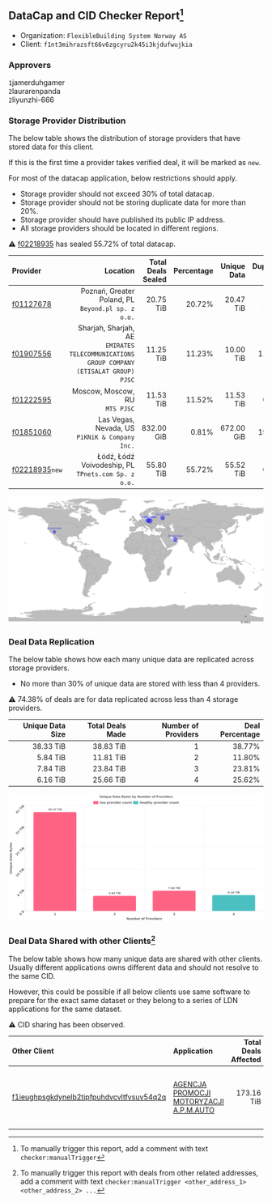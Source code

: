 ## DataCap and CID Checker Report[^1]
 - Organization: `FlexibleBuilding System Norway AS`
 - Client: `f1nt3mihrazsft66v6zgcyru2k45i3kjdufwujkia`
### Approvers
`1`jamerduhgamer<br/>`2`laurarenpanda<br/>`2`liyunzhi-666

### Storage Provider Distribution
The below table shows the distribution of storage providers that have stored data for this client.

If this is the first time a provider takes verified deal, it will be marked as `new`.

For most of the datacap application, below restrictions should apply.
 - Storage provider should not exceed 30% of total datacap.
 - Storage provider should not be storing duplicate data for more than 20%.
 - Storage provider should have published its public IP address.
 - All storage providers should be located in different regions.

⚠️ [f02218935](https://filfox.info/en/address/f02218935) has sealed 55.72% of total datacap.

| Provider                                                    |                                                                                   Location | Total Deals Sealed | Percentage | Unique Data | Duplicate Deals |
| :---------------------------------------------------------- | -----------------------------------------------------------------------------------------: | -----------------: | ---------: | ----------: | --------------: |
| [f01127678](https://filfox.info/en/address/f01127678)       |                                      Poznań, Greater Poland, PL<br/>`Beyond.pl sp. z o.o.` |          20.75 TiB |     20.72% |   20.47 TiB |           1.36% |
| [f01907556](https://filfox.info/en/address/f01907556)       | Sharjah, Sharjah, AE<br/>`EMIRATES TELECOMMUNICATIONS GROUP COMPANY (ETISALAT GROUP) PJSC` |          11.25 TiB |     11.23% |   10.00 TiB |          11.11% |
| [f01222595](https://filfox.info/en/address/f01222595)       |                                                          Moscow, Moscow, RU<br/>`MTS PJSC` |          11.53 TiB |     11.52% |   11.53 TiB |           0.00% |
| [f01851060](https://filfox.info/en/address/f01851060)       |                                          Las Vegas, Nevada, US<br/>`PiKNiK & Company Inc.` |         832.00 GiB |      0.81% |  672.00 GiB |          19.23% |
| [f02218935](https://filfox.info/en/address/f02218935)`new`  |                                     Łódź, Łódź Voivodeship, PL<br/>`TPnets.com Sp. z o.o.` |          55.80 TiB |     55.72% |   55.52 TiB |           0.50% |

<img src="https://raw.githubusercontent.com/data-preservation-programs/filplus-checker-assets/main/filecoin-project/filecoin-plus-large-datasets/issues/1596/1688436226437.png"/>

### Deal Data Replication
The below table shows how each many unique data are replicated across storage providers.

- No more than 30% of unique data are stored with less than 4 providers.

⚠️ 74.38% of deals are for data replicated across less than 4 storage providers.

| Unique Data Size | Total Deals Made | Number of Providers | Deal Percentage |
| ---------------: | ---------------: | ------------------: | --------------: |
|        38.33 TiB |        38.83 TiB |                   1 |          38.77% |
|         5.84 TiB |        11.81 TiB |                   2 |          11.80% |
|         7.84 TiB |        23.84 TiB |                   3 |          23.81% |
|         6.16 TiB |        25.66 TiB |                   4 |          25.62% |

<img src="https://raw.githubusercontent.com/data-preservation-programs/filplus-checker-assets/main/filecoin-project/filecoin-plus-large-datasets/issues/1596/1688436227138.png"/>

### Deal Data Shared with other Clients[^3]
The below table shows how many unique data are shared with other clients.
Usually different applications owns different data and should not resolve to the same CID.

However, this could be possible if all below clients use same software to prepare for the exact same dataset or they belong to a series of LDN applications for the same dataset.

⚠️ CID sharing has been observed.

| Other Client                                                                                                          | Application                                                                                                               | Total Deals Affected | Unique CIDs | Approvers                                                                                                               |
| :-------------------------------------------------------------------------------------------------------------------- | :------------------------------------------------------------------------------------------------------------------------ | -------------------: | ----------: | :---------------------------------------------------------------------------------------------------------------------- |
| [f1ieughpsgkdynelb2tipfpuhdvcvltfvsuv54q2q](https://filfox.info/en/address/f1ieughpsgkdynelb2tipfpuhdvcvltfvsuv54q2q) | [AGENCJA PROMOCJI MOTORYZACJI A\.P\.M\.AUTO](https://github.com/filecoin-project/filecoin-plus-large-datasets/issues/928) |           173.16 TiB |       1,237 | `2`BlockMakeronline<br/>`2`cryptowhizzard<br/>`2`Fatman13<br/>`1`Fenbushi-Filecoin<br/>`1`newwebgroup<br/>`1`XnMatrixSV |

[^1]: To manually trigger this report, add a comment with text `checker:manualTrigger`

[^2]: Deals from those addresses are combined into this report as they are specified with `checker:manualTrigger`

[^3]: To manually trigger this report with deals from other related addresses, add a comment with text `checker:manualTrigger <other_address_1> <other_address_2> ...`
